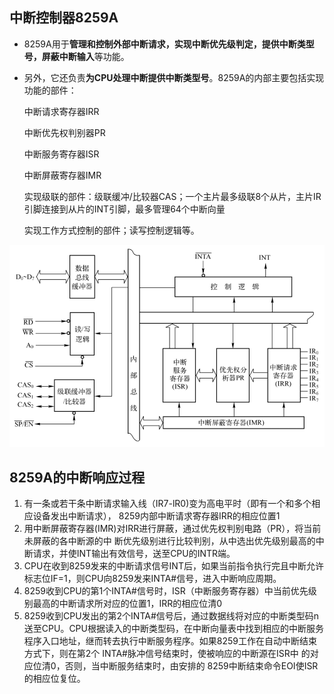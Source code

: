## 中断控制器8259A

- 8259A用于**管理和控制外部中断请求，实现中断优先级判定，提供中断类型号，屏蔽中断输入**等功能。

- 另外，它还负责**为CPU处理中断提供中断类型号**。8259A的内部主要包括实现功能的部件：

  

  中断请求寄存器IRR
  
  中断优先权判别器PR
  
  中断服务寄存器ISR
  
  中断屏蔽寄存器IMR
  
  实现级联的部件：级联缓冲/比较器CAS；一个主片最多级联8个从片，主片IR引脚连接到从片的INT引脚，最多管理64个中断向量
  
  实现工作方式控制的部件；读写控制逻辑等。

<img src=".\image\8259A.png" alt="8259A" style="zoom:80%;" />

## 8259A的中断响应过程

1. 有一条或若干条中断请求输入线（IR7-lR0)变为高电平时（即有一个和多个相应设备发出中断请求）， 8259内部中断请求寄存器IRR的相应位置1
2. 用中断屏蔽寄存器(IMR)对IRR进行屏蔽，通过优先权判别电路（PR），将当前未屏蔽的各中断源的中 断优先级别进行比较判别，从中选出优先级别最高的中断请求，并使INT输出有效信号，送至CPU的INTR端。
3. CPU在收到8259发来的中断请求信号INT后，如果当前指令执行完且中断允许标志位IF=1，则CPU向8259发来INTA#信号，进入中断响应周期。
4. 8259收到CPU的第1个INTA#信号时，ISR（中断服务寄存器）中当前优先级别最高的中断请求所对应的位置1，IRR的相应位清0
5. 8259收到CPU发出的第2个INTA#信号后，通过数据线将对应的中断类型码n送至CPU。CPU根据读入的中断类型码，在中断向量表中找到相应的中断服务程序入口地址，继而转去执行中断服务程序。如果8259工作在自动中断结束方式下，则在第2个 INTA#脉冲信号结束时，使被响应的中断源在ISR中 的对应位清0，否则，当中断服务结束时，由安排的 8259中断结束命令EOI使ISR的相应位复位。


